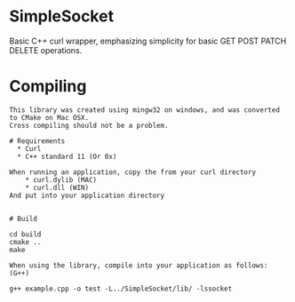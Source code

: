 # SimpleSocket
Basic C++ curl wrapper, emphasizing simplicity for basic GET POST PATCH DELETE operations.

# Compiling

    This library was created using mingw32 on windows, and was converted to CMake on Mac OSX.
    Cross compiling should not be a problem.

    # Requirements
      * Curl
      * C++ standard 11 (Or 0x)
    
    When running an application, copy the from your curl directory
        * curl.dylib (MAC)
        * curl.dll (WIN)
    And put into your application directory


    # Build

    cd build
    cmake ..
    make 

    When using the library, compile into your application as follows: (G++)

    g++ example.cpp -o test -L../SimpleSocket/lib/ -lssocket